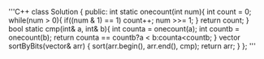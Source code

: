 <!--
 * @Author: your name
 * @Date: 2020-11-06 17:55:48
 * @LastEditTime: 2020-11-06 17:57:04
 * @LastEditors: Please set LastEditors
 * @Description: In User Settings Edit
 * @FilePath: /projects/leetcode/1356. 根据数字二进制下 1 的数目排序.md
-->
'''C++
class Solution {
public:
    int static onecount(int num){
        int count = 0;
        while(num > 0){
            if((num & 1) == 1) count++;
            num >>= 1;
        }
        return count;
    }
    bool static cmp(int& a, int& b){
        int counta = onecount(a);
        int countb = onecount(b);
        return counta == countb?a < b:counta<countb;
    }
    vector<int> sortByBits(vector<int>& arr) {
        sort(arr.begin(), arr.end(), cmp);
        return arr;
    }
};
'''